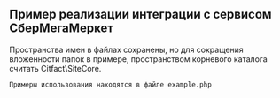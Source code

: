 ## Пример реализации интеграции с сервисом СберМегаМеркет

Пространства имен в файлах сохранены, но для сокращения вложенности папок в примере, пространством корневого каталога считать Citfact\SiteCore.
```
Примеры использования находятся в файле example.php
```

